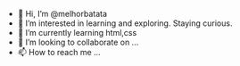 - 👋 Hi, I’m @melhorbatata
- 👀 I’m interested in learning and exploring. Staying curious. 
- 🌱 I’m currently learning html,css
- 💞️ I’m looking to collaborate on ...
- 📫 How to reach me ...

<!---
melhorbatata/melhorbatata is a ✨ special ✨ repository because its `README.md` (this file) appears on your GitHub profile.
You can click the Preview link to take a look at your changes.
--->
